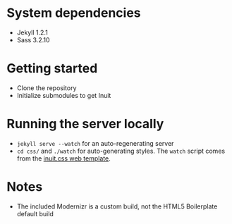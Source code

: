 
# System dependencies

* Jekyll 1.2.1
* Sass 3.2.10


# Getting started

* Clone the repository
* Initialize submodules to get Inuit


# Running the server locally

* `jekyll serve --watch` for an auto-regenerating server
* `cd css/` and `./watch` for auto-generating styles. The `watch` script comes from the [inuit.css web template](https://github.com/csswizardry/inuit.css-web-template).


# Notes

* The included Modernizr is a custom build, not the HTML5 Boilerplate default build
